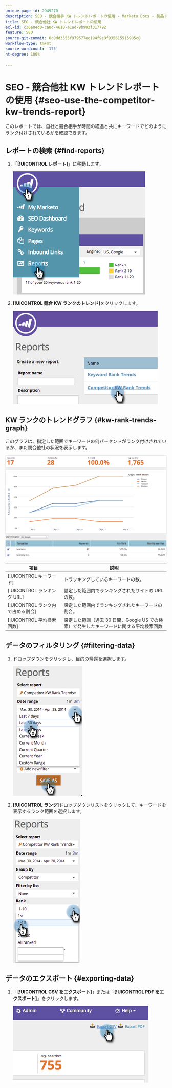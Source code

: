 ```yaml
---
unique-page-id: 2949270
description: SEO - 競合相手 KW トレンドレポートの使用 - Marketo Docs - 製品ドキュメント
title: SEO - 競合他社 KW トレンドレポートの使用
exl-id: c36e84d0-ca8d-4618-a1ad-9b903f317792
feature: SEO
source-git-commit: 0c0dd3355f979577ec194f9e8f935615515905c0
workflow-type: tm+mt
source-wordcount: '175'
ht-degree: 100%

---
```


# SEO - 競合他社 KW トレンドレポートの使用 {#seo-use-the-competitor-kw-trends-report}

このレポートでは、自社と競合相手が時間の経過と共にキーワードでどのようにランク付けされているかを確認できます。

## レポートの検索 {#find-reports}

1. 「**[!UICONTROL レポート]**」に移動します。

   ![](assets/image2014-9-18-14-3a6-3a18.png)

1. **[!UICONTROL 競合 KW ランクのトレンド]**&#x200B;をクリックします。

   ![](assets/image2014-9-18-14-3a6-3a37.png)

## KW ランクのトレンドグラフ {#kw-rank-trends-graph}

このグラフは、指定した範囲でキーワードの何パーセントがランク付けされているか、また競合他社の状況を表示します。

![](assets/image2014-9-18-14-3a7-3a1.png)

| 項目 | 説明 |
|---|---|
| [!UICONTROL キーワード] | トラッキングしているキーワードの数。 |
| [!UICONTROL ランキング URL] | 設定した範囲内でランキングされたサイトの URL の数。 |
| [!UICONTROL ランク内で占める割合] | 設定した範囲内でランキングされたキーワードの割合。 |
| [!UICONTROL 平均検索回数] | 設定した範囲（過去 30 日間、Google US での検索）で発生したキーワードに関する平均検索回数 |

## データのフィルタリング {#filtering-data}

1. ドロップダウンをクリックし、目的の帰還を選択します。

   ![](assets/image2014-9-18-14-3a7-3a17.png)

1. **[!UICONTROL ランク]**&#x200B;ドロップダウンリストをクリックして、キーワードを表示するランク範囲を選択します。

   ![](assets/image2014-9-18-14-3a8-3a26.png)

## データのエクスポート {#exporting-data}

1. 「**[!UICONTROL CSV をエクスポート]**」または「**[!UICONTROL PDF をエクスポート]**」をクリックします。

   ![](assets/image2014-9-18-14-3a9-3a49.png)
